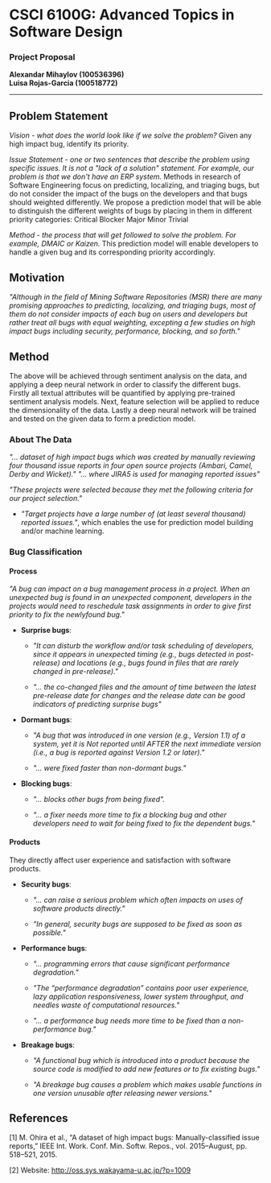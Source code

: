 # CSCI 6100G: Advanced Topics in Software Design

### Project Proposal 

**Alexandar Mihaylov (100536396)**<br>
**Luisa Rojas-Garcia (100518772)**

---

## Problem Statement
*Vision - what does the world look like if we solve the problem?*
Given any high impact bug, identify its priority.

*Issue Statement - one or two sentences that describe the problem using specific issues. It is not a "lack of a solution" statement. For example, our problem is that we don't have an ERP system.*
Methods in research of Software Engineering focus on predicting, localizing, and triaging bugs, but do not consider the impact of the bugs on the developers and that bugs should weighted differently. We propose a prediction model that will be able to distinguish the different weights of bugs by placing in them in different priority categories:
Critical
Blocker
Major
Minor
Trivial

*Method - the process that will get followed to solve the problem. For example, DMAIC or Kaizen.*
This prediction model will enable developers to handle a given bug and its corresponding priority accordingly. 

## Motivation

*"Although in the field of Mining Software Repositories (MSR) there are many promising approaches to predicting, localizing, and triaging bugs, most of them do not consider impacts of each bug on users and developers but rather treat all bugs with equal weighting, excepting a few studies on high impact bugs including security, performance, blocking, and so forth."*

## Method
The above will be achieved through sentiment analysis on the data, and applying a deep neural network in order to classify the different bugs.
Firstly all textual attributes will be quantified by applying pre-trained sentiment analysis models.
Next, feature selection will be applied to reduce the dimensionality of the data.
Lastly a deep neural network will be trained and tested on the given data to form a prediction model.

### About The Data

*"... dataset of high impact bugs which was created by manually reviewing four thousand issue reports in four open source projects (Ambari, Camel, Derby and Wicket)."* *"... where JIRA5 is used for managing reported
issues"*

*"These projects were selected because they met the following criteria for our project selection."*

- *"Target projects have a large number of (at least several thousand) reported issues."*, which enables the use for prediction model building and/or machine learning.

### Bug Classification

#### Process

*"A bug can impact on a bug management process in a project. When an unexpected bug is found in an unexpected component, developers in the projects would need to reschedule task assignments in order to give first priority to fix the newlyfound bug."*

- **Surprise bugs**:

	- *"It can disturb the workflow and/or task scheduling of developers, since it appears in unexpected timing (e.g., bugs detected in post-release) and locations (e.g., bugs found in files that are rarely changed in pre-release)."*
	
	- *"... the co-changed files and the amount of time between the latest pre-release date for changes and the release date can be good indicators of predicting surprise bugs"*

- **Dormant bugs**: 
	
	- *"A bug that was introduced in one version (e.g., Version 1.1) of a system, yet it is Not reported until AFTER the next immediate version (i.e., a bug is reported against Version 1.2 or later)."*
	
	- *"... were fixed faster than non-dormant bugs."*
	
- **Blocking bugs**: 

	- *"... blocks other bugs from being fixed".*
	
	- *"... a fixer needs more time to fix a blocking bug and other developers need to wait for being fixed to fix the dependent bugs."*

#### Products

They directly affect user experience and satisfaction with software products.

- **Security bugs**:
	
	- *"... can raise a serious problem which often impacts on uses of software products directly."*
	
	- *"In general, security bugs are supposed to be fixed as soon as possible."*
	
- **Performance bugs**: 

	- *"... programming errors that cause significant performance degradation."*

	- *"The “performance degradation” contains poor user experience, lazy application responsiveness, lower system throughput, and needles waste of computational resources."*

	- *"... a performance bug needs more time to be fixed than a non-performance bug."*

- **Breakage bugs**:

	- *"A functional bug which is introduced into a product because the source code is modified to add new features or to fix existing bugs."*

	- *"A breakage bug causes a problem which makes usable functions in one version unusable after releasing newer versions."*

## References

[1] M. Ohira et al., “A dataset of high impact bugs: Manually-classified issue reports,” IEEE Int. Work. Conf. Min. Softw. Repos., vol. 2015–August, pp. 518–521, 2015.

[2] Website: http://oss.sys.wakayama-u.ac.jp/?p=1009
